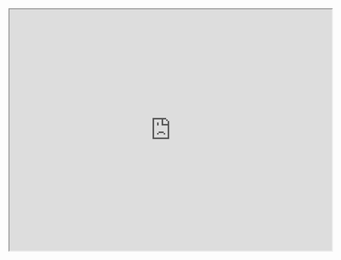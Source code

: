 <iframe src="https://drive.google.com/file/d/1mwmNKYtvwn318OhJEIC6nFOHnaOCr1ne/preview" width="640" height="480" allow="autoplay"></iframe>
